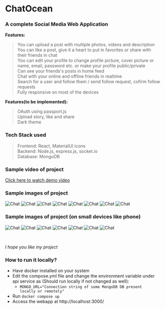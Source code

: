 # ChatOcean
### A complete Social Media Web Application
**Features:**
> You can upload a post with multiple photos, videos and description<br>
> You can like a post, give it a heart to put in favorites or share with their friends in chat<br>
> You can edit your profile to change profile picture, cover picture or name, email, password etc. or make your profile public/private<br>
> Can see your friends's posts in home feed <br>
> Chat with your online and offline friends in realtime <br>
> Search for a user and follow them / send follow request, cofirm follow requests<br>
> Fully responsive on most of the devices<br>

**Features(to be implemented):**
> OAuth using passport.js<br>
> Upload story, like and share<br>
> Dark theme<br>

### Tech Stack used
> Frontend: React, MaterialUI icons<br>
> Backend: Node.js, express.js, socket.io<br>
> Database: MongoDB<br>

### Sample video of project
[Click here to watch demo video](https://youtu.be/nsAT9Fd6M2M)

### Sample images of project
![Chat](https://raw.githubusercontent.com/pacifier121/chatocean/master/samples/images/login.png)
![Chat](https://raw.githubusercontent.com/pacifier121/chatocean/master/samples/images/edit_profile.png)
![Chat](https://raw.githubusercontent.com/pacifier121/chatocean/master/samples/images/profile.png)
![Chat](https://raw.githubusercontent.com/pacifier121/chatocean/master/samples/images/followers.png)
![Chat](https://raw.githubusercontent.com/pacifier121/chatocean/master/samples/images/create_post.png)
![Chat](https://raw.githubusercontent.com/pacifier121/chatocean/master/samples/images/share_post.png)
![Chat](https://raw.githubusercontent.com/pacifier121/chatocean/master/samples/images/post_page.png)
![Chat](https://raw.githubusercontent.com/pacifier121/chatocean/master/samples/images/notifs.png)

### Sample images of project (on small devices like phone)
![Chat](https://raw.githubusercontent.com/pacifier121/chatocean/master/samples/images/small/login.png)
![Chat](https://raw.githubusercontent.com/pacifier121/chatocean/master/samples/images/small/home.png)
![Chat](https://raw.githubusercontent.com/pacifier121/chatocean/master/samples/images/small/profile.png)
![Chat](https://raw.githubusercontent.com/pacifier121/chatocean/master/samples/images/small/followings.png)
![Chat](https://raw.githubusercontent.com/pacifier121/chatocean/master/samples/images/small/chat.png)
![Chat](https://raw.githubusercontent.com/pacifier121/chatocean/master/samples/images/small/share.png)
![Chat](https://raw.githubusercontent.com/pacifier121/chatocean/master/samples/images/small/notifs.png)

<br>

*I hope you like my project*

### How to run it locally?
- Have docker installed on your system
- Edit the compose.yml file and change the environment variable under api service as (Should run locally if not changed as well):
  - <code>MONGO_URL="Connection string of some MongoDB DB present locally or remotely"</code>
- Run <code>docker compose up</code>
- Access the webapp at http://localhost:3000/ 